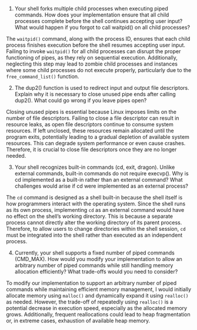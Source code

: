 1. Your shell forks multiple child processes when executing piped commands. How does your implementation ensure that all child processes complete before the shell continues accepting user input? What would happen if you forgot to call waitpid() on all child processes?

The `waitpid()` command, along with the process ID, ensures that each child process finishes execution before the shell resumes accepting user input. Failing to invoke `waitpid()` for all child processes can disrupt the proper functioning of pipes, as they rely on sequential execution. Additionally, neglecting this step may lead to zombie child processes and instances where some child processes do not execute properly, particularly due to the `free_command_list()` function.

2. The dup2() function is used to redirect input and output file descriptors. Explain why it is necessary to close unused pipe ends after calling dup2(). What could go wrong if you leave pipes open?

Closing unused pipes is essential because Linux imposes limits on the number of file descriptors. Failing to close a file descriptor can result in resource leaks, as open file descriptors continue to consume system resources. If left unclosed, these resources remain allocated until the program exits, potentially leading to a gradual depletion of available system resources. This can degrade system performance or even cause crashes. Therefore, it is crucial to close file descriptors once they are no longer needed.

3. Your shell recognizes built-in commands (cd, exit, dragon). Unlike external commands, built-in commands do not require execvp(). Why is cd implemented as a built-in rather than an external command? What challenges would arise if cd were implemented as an external process?

The `cd` command is designed as a shell built-in because the shell itself is how programmers interact with the operating system. Since the shell runs as its own process, implementing `cd` as an external command would have no effect on the shell’s working directory. This is because a separate process cannot directly alter the working directory of its parent process. Therefore, to allow users to change directories within the shell session, `cd` must be integrated into the shell rather than executed as an independent process.

4. Currently, your shell supports a fixed number of piped commands (CMD_MAX). How would you modify your implementation to allow an arbitrary number of piped commands while still handling memory allocation efficiently? What trade-offs would you need to consider?

To modify our implementation to support an arbitrary number of piped commands while maintaining efficient memory management, I would initially allocate memory using `malloc()` and dynamically expand it using `realloc()` as needed. However, the trade-off of repeatedly using `realloc()` is a potential decrease in execution speed, especially as the allocated memory grows. Additionally, frequent reallocations could lead to heap fragmentation or, in extreme cases, exhaustion of available heap memory.